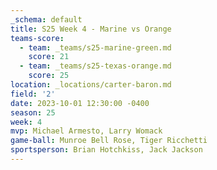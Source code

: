 ```yaml
---
_schema: default
title: S25 Week 4 - Marine vs Orange
teams-score:
  - team: _teams/s25-marine-green.md
    score: 21
  - team: _teams/s25-texas-orange.md
    score: 25
location: _locations/carter-baron.md
field: '2'
date: 2023-10-01 12:30:00 -0400
season: 25
week: 4
mvp: Michael Armesto, Larry Womack
game-ball: Munroe Bell Rose, Tiger Ricchetti
sportsperson: Brian Hotchkiss, Jack Jackson
---
```


